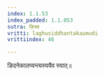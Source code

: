 ```yaml
---
index: 1.1.53
index_padded: 1.1.053
sutra: ङिच्च
vritti: laghusiddhantakaumudi
vrittiindex: 46

---
```

ङिदनेकालप्यन्त्यस्ययैव स्यात्॥